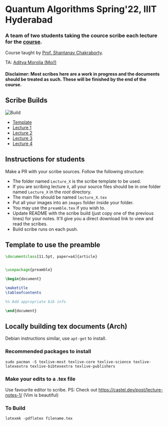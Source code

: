 # Quantum Algorithms Spring'22, IIIT Hyderabad

### A team of two students taking the cource scribe each lecture for the [course](https://sites.google.com/view/shchakra/teaching/s22-quantum-algorithms). 

Course taught by [Prof. Shantanav Chakraborty](https://sites.google.com/view/shchakra/).

TA: [Aditya Morolia (Moi!)](https://thecharmingsociopath.github.io/)

#### Disclaimer: Most scribes here are a work in progress and the documents should be treated as such. These will be finished by the end of the course. 

## Scribe Builds

![Build](../../workflows/Build%20Scribes/badge.svg)

- [Template](../../raw/build/lecture_X.pdf)
- [Lecture 1](../../raw/build/lecture_1.pdf)
- [Lecture 2](../../raw/build/lecture_2.pdf)
- [Lecture 3](../../raw/build/lecture_3.pdf)
- [Lecture 4](../../raw/build/lecture_4.pdf)

## Instructions for students

Make a PR with your scribe sources. Follow the following structure:

- The folder named `Lecture_X` is the scribe template to be used.
- If you are scribing lecture `X`, all your source files should be in one folder named `Lecture_X` in the *root* directory.
- The main file should be named `lecture_X.tex`
- Put all your images into an `images` folder inside your folder.
- You may use the `preamble.tex` if you wish to.
- Update README with the scribe build (just copy one of the previous lines) for your notes. It'll give you a direct download link to view and read the scribes.
- Build scribe runs on each push. 

## Template to use the preamble

```tex
\documentclass[11.5pt, paper=a4]{article}


\usepackage{preamble}

\begin{document}

\maketitle
\tableofcontents

%% Add appropriate bib info

\end{document}

```



## Locally building tex documents (Arch)

Debian instructions similar, use `apt-get` to install.  

### Recommended packages to install

`sudo pacman -S texlive-most texlive-core texlive-science texlive-latexextra texlive-bibtexextra texlive-publishers`

### Make your edits to a .tex file 

Use favourite editor to scribe.
PS: Check out https://castel.dev/post/lecture-notes-1/ (Vim is beautiful)

### To Build

`latexmk -pdflatex filename.tex`


